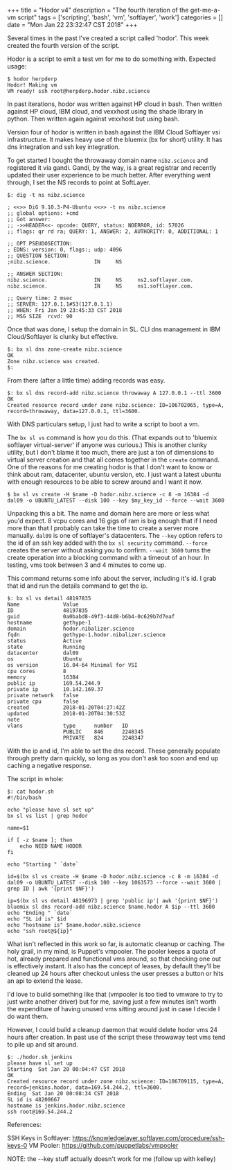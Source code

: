 +++
title = "Hodor v4"
description = "The fourth iteration of the get-me-a-vm script"
tags = ['scripting', 'bash', 'vm', 'softlayer', 'work']
categories = []
date = "Mon Jan 22 23:32:47 CST 2018"
+++



Several times in the past I've created a script called 'hodor'. This week  created the fourth version of the script. 

Hodor is a script to emit a test vm for me to do something with. Expected usage:


```
$ hodor herpderp
Hodor! Making vm
VM ready! ssh root@herpderp.hodor.nibz.science
```

In past iterations, hodor was written against HP cloud in bash. Then written against HP cloud, IBM cloud, and vexxhost using the shade library in python. Then written again against vexxhost but using bash.

Version four of hodor is written in bash against the IBM Cloud Softlayer vsi infrastructure. It makes heavy use of the bluemix (bx for short) utility. It has dns integration and ssh key integration.

To get started I bought the throwaway domain name ``nibz.science`` and registered it via gandi. Gandi, by the way, is a great registrar and recently updated their user experience to be much better. After everything went through, I set the NS records to point at SoftLayer.


```
$: dig -t ns nibz.science

; <<>> DiG 9.10.3-P4-Ubuntu <<>> -t ns nibz.science
;; global options: +cmd
;; Got answer:
;; ->>HEADER<<- opcode: QUERY, status: NOERROR, id: 57026
;; flags: qr rd ra; QUERY: 1, ANSWER: 2, AUTHORITY: 0, ADDITIONAL: 1

;; OPT PSEUDOSECTION:
; EDNS: version: 0, flags:; udp: 4096
;; QUESTION SECTION:
;nibz.science.              IN     NS

;; ANSWER SECTION:
nibz.science.               IN     NS     ns2.softlayer.com.
nibz.science.               IN     NS     ns1.softlayer.com.

;; Query time: 2 msec
;; SERVER: 127.0.1.1#53(127.0.1.1)
;; WHEN: Fri Jan 19 23:45:33 CST 2018
;; MSG SIZE  rcvd: 90
```

Once that was done, I setup the domain in SL. CLI dns management in IBM Cloud/Softlayer is clunky but effective. 


```
$: bx sl dns zone-create nibz.science
OK
Zone nibz.science was created.
$:
```

From there (after a little time) adding records was easy.


```
$: bx sl dns record-add nibz.science throwaway A 127.0.0.1 --ttl 3600
OK
Created resource record under zone nibz.science: ID=106702065, type=A, record=throwaway, data=127.0.0.1, ttl=3600.
```

With DNS particulars setup, I just had to write a script to boot a vm.

The ``bx sl vs`` command is how you do this. (That expands out to 'bluemix softlayer virtual-server' if anyone was curious.) This is another clunky utility, but I don't blame it too much, there are just a ton of dimensions to virtual server creation and that all comes together in the ``create`` command. One of the reasons for me creating hodor is that I don't want to know or think about ram, datacenter, ubuntu version, etc. I just want a latest ubuntu with enough resources to be able to screw around and I want it now.


```
$ bx sl vs create -H $name -D hodor.nibz.science -c 8 -m 16384 -d dal09 -o UBUNTU_LATEST --disk 100 --key $my_key_id --force --wait 3600

```

Unpacking this a bit. The name and domain here are more or less what you'd expect. 8 vcpu cores and 16 gigs of ram is big enough that if I need more than that I probably can take the time to create a server more manually. ``dal09`` is one of softlayer's datacenters. The ``--key`` option refers to the id of an ssh key added with the ``bx sl security`` command.  ``--force`` creates the server without asking you to confirm. ``--wait 3600`` turns the create operation into a blocking command with a timeout of an hour. In testing, vms took between 3 and 4 minutes to come up.

This command returns some info about the server, including it's id. I grab that id and run the details command to get the ip.


```
$: bx sl vs detail 48197835
Name              Value   
ID                48197835   
guid              0a0babd8-49f3-44d8-b6b4-0c629b7d7eaf   
hostname          gethype-1   
domain            hodor.nibalizer.science   
fqdn              gethype-1.hodor.nibalizer.science   
status            Active   
state             Running   
datacenter        dal09   
os                Ubuntu   
os version        16.04-64 Minimal for VSI   
cpu cores         8   
memory            16384   
public ip         169.54.244.9   
private ip        10.142.169.37   
private network   false   
private cpu       false   
created           2018-01-20T04:27:42Z   
updated           2018-01-20T04:30:53Z   
note                 
vlans             type      number   ID      
                  PUBLIC    846      2248345      
                  PRIVATE   824      2248347      
```

With the ip and id, I'm able to set the dns record. These generally populate through pretty darn quickly, so long as you don't ask too soon and end up caching a negative response.


The script in whole:

```
$: cat hodor.sh 
#!/bin/bash

echo "please have sl set up"
bx sl vs list | grep hodor

name=$1

if [ -z $name ]; then
    echo NEED NAME HODOR
fi

echo "Starting " `date`

id=$(bx sl vs create -H $name -D hodor.nibz.science -c 8 -m 16384 -d dal09 -o UBUNTU_LATEST --disk 100 --key 1063573 --force --wait 3600 | grep ID | awk '{print $NF}')

ip=$(bx sl vs detail 48196973 | grep 'public ip'| awk '{print $NF}')
bluemix sl dns record-add nibz.science $name.hodor A $ip --ttl 3600
echo "Ending " `date`
echo "SL id is" $id
echo "hostname is" $name.hodor.nibz.science
echo "ssh root@${ip}"
```


What isn't reflected in this work so far, is automatic cleanup or caching. The holy grail, in my mind, is Puppet's vmpooler. The pooler keeps a quota of hot, already prepared and functional vms around, so that checking one out is effectively instant. It also has the concept of leases, by default they'll be cleaned up 24 hours after checkout unless the user presses a button or hits an api to extend the lease. 

I'd love to build something like that (vmpooler is too tied to vmware to try to just write another driver) but for me, saving just a few minutes isn't worth the expenditure of having unused vms sitting around just in case I decide I do want them.

However, I could build a cleanup daemon that would delete hodor vms 24 hours after creation. In past use of the script these throwaway test vms tend to pile up and sit around.


```
$: ./hodor.sh jenkins
please have sl set up
Starting  Sat Jan 20 00:04:47 CST 2018
OK
Created resource record under zone nibz.science: ID=106709115, type=A, record=jenkins.hodor, data=169.54.244.2, ttl=3600.
Ending  Sat Jan 20 00:08:34 CST 2018
SL id is 48200667
hostname is jenkins.hodor.nibz.science
ssh root@169.54.244.2
```


References:

SSH Keys in Softlayer: https://knowledgelayer.softlayer.com/procedure/ssh-keys-0
VM Pooler: https://github.com/puppetlabs/vmpooler

NOTE: the --key stuff actually doesn't work for me (follow up with kelley)
